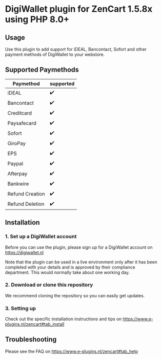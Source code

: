 # DigiWallet plugin for ZenCart 1.5.8x using PHP 8.0+

## Usage
Use this plugin to add support for iDEAL, Bancontact, Sofort and other payment methods of 
DigiWallet to your webstore. 

## Supported Paymethods
| Paymethod	|   supported	| 
|-------------	|---	|
| iDEAL	|:heavy_check_mark:	|
| Bancontact	|:heavy_check_mark:	|
| Creditcard	|:heavy_check_mark:	|
| Paysafecard	|:heavy_check_mark:	|
| Sofort	|:heavy_check_mark:	|
| GiroPay	|:heavy_check_mark:	|
| EPS	|:heavy_check_mark:	|
| Paypal	|:heavy_check_mark:	|
| Afterpay	|:heavy_check_mark:	|
| Bankwire	|:heavy_check_mark:	|
| Refund Creation	|:heavy_check_mark:	|
| Refund Deletion	|:heavy_check_mark:	|


## Installation

### 1. Set up a DigiWallet account
Before you can use the plugin, please sign up for a DigiWallet account on https://digiwallet.nl


Note that the plugin can be used in a live environment only after it has been completed with your details and
is approved by their compliance department. This would normally take about one working day.

### 2. Download or clone this repository

We recommend cloning the repository so you can easily get updates. 

### 3. Setting up

Check out the specific installation instructions and tips on https://www.e-plugins.nl/zencart#tab_install

## Troubleshooting

Please see the FAQ on https://www.e-plugins.nl/zencart#tab_help
